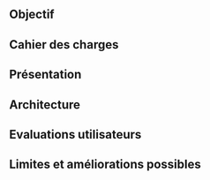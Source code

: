 ## Objectif

## Cahier des charges

## Présentation

## Architecture

## Evaluations utilisateurs

## Limites et améliorations possibles